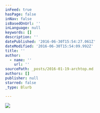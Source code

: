 ```yaml
---
inFeed: true
hasPage: false
inNav: false
isBasedOnUrl: ''
inLanguage: null
keywords: []
description: ''
datePublished: '2016-06-30T15:54:27.061Z'
dateModified: '2016-06-30T15:54:09.992Z'
title: ''
author:
  - name: ''
    url: ''
sourcePath: _posts/2016-01-19-archtop.md
authors: []
publisher: null
starred: false
_type: Blurb

---
```

![](https://the-grid-user-content.s3-us-west-2.amazonaws.com/25fbe565-c4e2-46c5-bdc7-03642498133e.jpg)